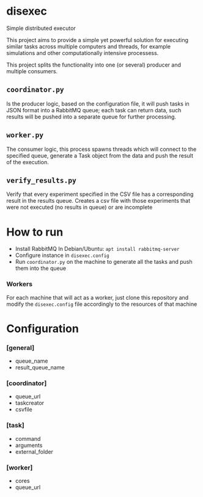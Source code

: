 # disexec
Simple distributed executor

This project aims to provide a simple yet powerful solution for executing 
similar tasks across multiple computers and threads, for example simulations and
other computationally intensive processess.

This project splits the functionality into one (or several) producer and multiple
consumers.

## `coordinator.py`
Is the producer logic, based on the configuration file, it will push tasks in JSON
format into a RabbitMQ queue; each task can return data, such results will be pushed 
into a separate queue for further processing.

## `worker.py`
The consumer logic, this process spawns threads which will connect to the specified 
queue, generate a Task object from the data and push the result of the execution.

## `verify_results.py`
Verify that every experiment specified in the CSV file has a corresponding result
in the results queue. Creates a csv file with those experiments that were not 
executed (no results in queue) or are incomplete

# How to run
* Install RabbitMQ
In Debian/Ubuntu: 
	`apt install rabbitmq-server`
* Configure instance in `disexec.config`
* Run `coordinator.py` on the machine to generate all the tasks and push them
  into the queue

### Workers
For each machine that will act as a worker, just clone this repository and 
modify the `disexec.config` file accordingly to the resources of that machine

# Configuration  
### [general]
+ queue_name 
+ result_queue_name 

### [coordinator]
+ queue_url 
+ taskcreator
+ csvfile

### [task]
+ command
+ arguments
+ external_folder

### [worker]
+ cores
+ queue_url
